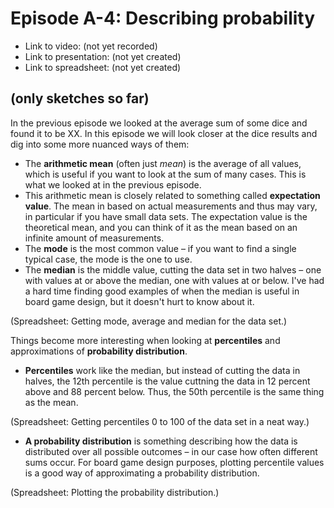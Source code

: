 # Episode A-4: Describing probability

* Link to video: (not yet recorded)
* Link to presentation: (not yet created)
* Link to spreadsheet: (not yet created)

## (only sketches so far)

In the previous episode we looked at the average sum of some dice and found it to be XX. In this episode we will look closer at the dice results and dig into some more nuanced ways of them:

* The **arithmetic mean** (often just _mean_) is the average of all values, which is useful if you want to look at the sum of many cases. This is what we looked at in the previous episode.
* This arithmetic mean is closely related to something called **expectation value**. The mean in based on actual measurements and thus may vary, in particular if you have small data sets. The expectation value is the theoretical mean, and you can think of it as the mean based on an infinite amount of measurements.
* The **mode** is the most common value – if you want to find a single typical case, the mode is the one to use.
* The **median** is the middle value, cutting the data set in two halves – one with values at or above the median, one with values at or below. I've had a hard time finding good examples of when the median is useful in board game design, but it doesn't hurt to know about it.

(Spreadsheet: Getting mode, average and median for the data set.)

Things become more interesting when looking at **percentiles** and approximations of **probability distribution**.

* **Percentiles** work like the median, but instead of cutting the data in halves, the 12th percentile is the value cuttning the data in 12 percent above and 88 percent below. Thus, the 50th percentile is the same thing as the mean.

(Spreadsheet: Getting percentiles 0 to 100 of the data set in a neat way.)

* **A probability distribution** is something describing how the data is distributed over all possible outcomes – in our case how often different sums occur. For board game design purposes, plotting percentile values is a good way of approximating a probability distribution.

(Spreadsheet: Plotting the probability distribution.)
